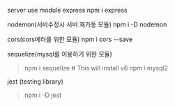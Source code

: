 server
use module
express
npm i express

nodemon(서버수정시 서버 재가동 모듈)
npm i -D nodemon

cors(cors에러를 위한 모듈)
npm i cors --save

sequelize(mysql를 이용하기 위한 모듈)

> npm i sequelize # This will install v6
> npm i mysql2

jest (testing library)

> npm i -D jest
